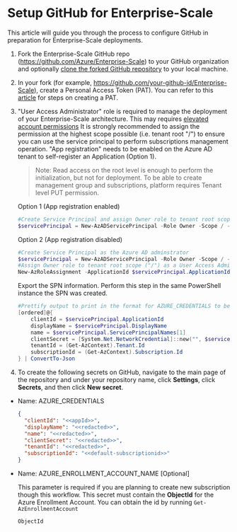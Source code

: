 # Setup GitHub for Enterprise-Scale

This article will guide you through the process to configure GitHub in preparation for Enterprise-Scale deployments.

1. Fork the Enterprise-Scale GitHub repo (https://github.com/Azure/Enterprise-Scale) to your GitHub organization and optionally [clone the forked GitHub repository](https://help.github.com/en/github/creating-cloning-and-archiving-repositories/cloning-a-repository) to your local machine.

2. In your fork (for example, https://github.com/your-github-id/Enterprise-Scale), create a Personal Access Token (PAT). You can refer to this [article](https://help.github.com/en/github/authenticating-to-github/creating-a-personal-access-token-for-the-command-line) for steps on creating a PAT.

3. "User Access Administrator" role is required to manage the deployment of your Enterprise-Scale architecture. This may requires [elevated account permissions](https://docs.microsoft.com/en-us/azure/role-based-access-control/elevate-access-global-admin) It is strongly recommended to assign the permission at the highest scope possible (i.e. tenant root "/") to ensure you can use the service principal to perform subscriptions management operation. "App registration" needs to be enabled on the Azure AD tenant to self-register an Application (Option 1).
    > Note: Read access on the root level is enough to perform the initialization, but not for deployment. To be able to create management group and subscriptions, platform requires Tenant level PUT permission.

    Option 1 (App registration enabled)

    ```powershell
    #Create Service Principal and assign Owner role to tenant root scope ("/")
    $servicePrincipal = New-AzADServicePrincipal -Role Owner -Scope / -DisplayName AzOps
    ```

    Option 2 (App registration disabled)

    ```powershell
    #Create Service Principal as the Azure AD adminstrator
    $servicePrincipal = New-AzADServicePrincipal -Role Owner -Scope / -DisplayName AzOps -SkipAssignment
    #Assign Owner role to tenant root scope ("/") as a User Access Adminstrator
    New-AzRoleAssignment -ApplicationId $servicePrincipal.ApplicationId -RoleDefinitionName Owner -Scope /
    ```

    Export the SPN information. Perform this step in the same PowerShell instance the SPN was created.

    ```powershell
    #Prettify output to print in the format for AZURE_CREDENTIALS to be able to copy in next step.
    [ordered]@{
        clientId = $servicePrincipal.ApplicationId
        displayName = $servicePrincipal.DisplayName
        name = $servicePrincipal.ServicePrincipalNames[1]
        clientSecret = [System.Net.NetworkCredential]::new("", $servicePrincipal.Secret).Password
        tenantId = (Get-AzContext).Tenant.Id
        subscriptionId = (Get-AzContext).Subscription.Id
    } | ConvertTo-Json
    ```

4. To create the following secrets on GitHub, navigate to the main page of the repository and under your repository name, click **Settings**, click **Secrets**, and then click **New secret**.

* Name: AZURE_CREDENTIALS

    ```json
    {
      "clientId": "<<appId>>",
      "displayName": "<<redacted>>",
      "name": "<<redacted>>",
      "clientSecret": "<<redacted>>",
      "tenantId": "<<redacted>>",
      "subscriptionId": "<<default-subscriptionid>>"
    }
    ```

* Name: AZURE_ENROLLMENT_ACCOUNT_NAME [Optional] 
  
    This parameter is required if you are planning to create new subscription though this workflow. This secret must contain the **ObjectId** for the Azure Enrollment Account. You can obtain the id by running ```Get-AzEnrollmentAccount```

    ```bash
    ObjectId
    ```